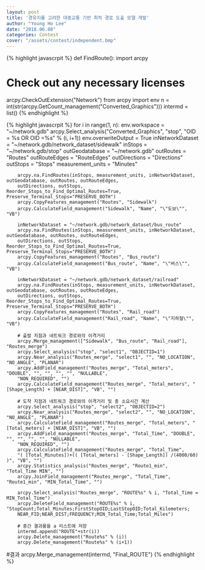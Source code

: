 ```yaml
---
layout: post
title: '경유지를 고려한 대중교통 기반 최적 경로 도출 모델 개발'
author: "Young Ho Lee"
date: "2018.06.08"
categories: Contest
cover: "/assets/contest/independent.bmp"
---
```


{% highlight javascrpit %}
def FindRoute():
   import arcpy

   # Check out any necessary licenses
   arcpy.CheckOutExtension("Network")
   from arcpy import env
   n = int(str(arcpy.GetCount_management("Converted_Graphics")))
   intermd = list()
{% endhighlight %}

{% highlight javascrpit %}
   for i in range(1, n):
        env.workspace = "~/network.gdb"
        arcpy.Select_analysis("Converted_Graphics", "stop", "OID = %s OR OID =%s" % (i, i+1))
        env.overwriteOutput = True
        inNetworkDataset = "~/network.gdb/network_dataset/sidewalk"
        inStops = "~/network.gdb/stop"
        outGeodatabase = "~/network.gdb"
        outRoutes = "Routes"
        outRouteEdges = "RouteEdges"
        outDirections = "Directions"
        outStops = "Stops"
        measurement_units = "Minutes"

        arcpy.na.FindRoutes(inStops, measurement_units, inNetworkDataset, outGeodatabase, outRoutes, outRouteEdges,
        outDirections, outStops, Reorder_Stops_to_Find_Optimal_Routes=True, Preserve_Terminal_Stops="PRESERVE_BOTH")
        arcpy.CopyFeatures_management("Routes", "Sidewalk")
        arcpy.CalculateField_management("Sidewalk", "Name", "\"도보\"", "VB")

        inNetworkDataset = "~/network.gdb/network_dataset/bus_route"
        arcpy.na.FindRoutes(inStops, measurement_units, inNetworkDataset, outGeodatabase, outRoutes, outRouteEdges,
        outDirections, outStops, Reorder_Stops_to_Find_Optimal_Routes=True, Preserve_Terminal_Stops="PRESERVE_BOTH")
        arcpy.CopyFeatures_management("Routes", "Bus_route")
        arcpy.CalculateField_management("Bus_route", "Name", "\"버스\"", "VB")

        inNetworkDataset = "~/network.gdb/network_dataset/railroad"
        arcpy.na.FindRoutes(inStops, measurement_units, inNetworkDataset, outGeodatabase, outRoutes, outRouteEdges,
        outDirections, outStops, Reorder_Stops_to_Find_Optimal_Routes=True, Preserve_Terminal_Stops="PRESERVE_BOTH")
        arcpy.CopyFeatures_management("Routes", "Rail_road")
        arcpy.CalculateField_management("Rail_road", "Name", "\"지하철\"", "VB")

        # 출발 지점과 네트워크 경로와의 이격거리
        arcpy.Merge_management(["Sidewalk", "Bus_route", "Rail_road"], "Routes_merge")
        arcpy.Select_analysis("stop", "select1", "OBJECTID=1")
        arcpy.Near_analysis("Routes_merge", "select1", "", "NO_LOCATION", "NO_ANGLE", "PLANAR")
        arcpy.AddField_management("Routes_merge", "Total_meters", "DOUBLE", "", "", "", "", "NULLABLE",
        "NON_REQUIRED", "")
        arcpy.CalculateField_management("Routes_merge", "Total_meters", "[Shape_Length] + [NEAR_DIST]", "VB", "")

        # 도착 지점과 네트워크 경로와의 이격거리 및 총 소요시간 계산
        arcpy.Select_analysis("stop", "select2", "OBJECTID=2")
        arcpy.Near_analysis("Routes_merge", "select2", "", "NO_LOCATION", "NO_ANGLE", "PLANAR")
        arcpy.CalculateField_management("Routes_merge", "Total_meters", "[Total_meters] + [NEAR_DIST]", "VB", "")
        arcpy.AddField_management("Routes_merge", "Total_Time", "DOUBLE", "", "", "", "", "NULLABLE", 
        "NON_REQUIRED", "")
        arcpy.CalculateField_management("Routes_merge", "Total_Time",
        "( [Total_Minutes])+(( [Total_meters] - [Shape_Length]) /(4000/60) )", "VB", "")
        arcpy.Statistics_analysis("Routes_merge", "Route1_min", "Total_Time MIN", "")
        arcpy.JoinField_management("Routes_merge", "Total_Time", "Route1_min", "MIN_Total_Time", "")

        arcpy.Select_analysis("Routes_merge", "ROUTE%s" % i, "Total_Time = MIN_Total_Time")
        arcpy.DeleteField_management("ROUTE%s" % i, "StopCount;Total_Minutes;FirstStopOID;LastStopOID;Total_Kilometers;
        NEAR_FID;NEAR_DIST;FREQUENCY;MIN_Total_Time;Total_Miles")

        # 중간 결과물을 a 리스트에 저장
        intermd.append("ROUTE"+str(i))
        arcpy.Delete_management("Route%s" % (i))
        arcpy.Delete_management("Route%s" % (i+1))

   #결과
   arcpy.Merge_management(intermd, "Final_ROUTE")
{% endhighlight %}